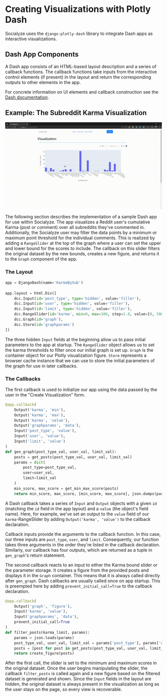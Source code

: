 # Creating Visualizations with Plotly Dash

Socialyze uses the `django-plotly-dash` library to integrate Dash apps as interactive visualizations.

## Dash App Components

A Dash app consists of an HTML-based layout description and a series of callback functions.
The callback functions take inputs from the interactive control elements (if present) in the layout and return the corresponding outputs to other elements in the app.

For concrete information on UI elements and callback construction see the [Dash documentation](https://dash.plotly.com/).

## Example: The Subreddit Karma Visualization

![Data Filter](../gifs/filter_demo.gif)

The following section describes the implementation of a sample Dash app for use within Socialyze.
The app visualizes a Reddit user's cumulative Karma (post or comment) over all subreddits they've commented in.
Additionally, the Socialyze user may filter the data points by a minimum or maximum point threshold for the individual comments.
This is realized by adding a `RangeSlider` at the top of the graph where a user can set the upper and lower bound for the scores to include.
The callback on this slider filters the original dataset by the new bounds, creates a new figure, and returns it to the `Graph` component of the app.

### The Layout

```python
app = DjangoDash(name='KarmaBySub')

app.layout = html.Div([
    dcc.Input(id='post_type', type='hidden', value='filler'),
    dcc.Input(id='user', type='hidden', value='filler'),
    dcc.Input(id='limit', type='hidden', value='filler'),
    dcc.RangeSlider(id='karma', min=0, max=100, step=1.0, value=[0, 500]),
    dcc.Graph(id='graph'),
    dcc.Store(id='graphparams')
])
```

The three hidden `Input` fields at the beginning allow us to pass initial parameters to the app at startup.
The `RangeSlider` object allows us to set the karma thresholds to filter once our initial graph is set up.
`Graph` is the container object for our Plotly visualization figure.
`Store` represents a browser cache instance that we can use to store the initial parameters of the graph for use in later callbacks.

### The Callbacks

The first callback is used to initialize our app using the data passed by the user in the "Create Visualization" form.

```python
@app.callback(
    Output('karma', 'min'),
    Output('karma', 'max'),
    Output('karma', 'value'),
    Output('graphparams', 'data'),
    Input('post_type', 'value'),
    Input('user', 'value'),
    Input('limit', 'value')
)
def gen_graph(post_type_val, user_val, limit_val):
    posts = get_posts(post_type_val, user_val, limit_val)
    params = dict(
        post_type=post_type_val,
        user=user_val,
        limit=limit_val
    )
    min_score, max_score = get_min_max_score(posts)
    return min_score, max_score, [min_score, max_score], json.dumps(params)
```

A Dash callback takes a series of `Input` and `Output` objects with a given `id` (matching the `id` field in the app layout) and a `value` (the object's field name).
Here, for example, we've set an output to the `value` field of our `karma`-RangeSlider by adding `Output('karma', 'value')` to the callback declaration.

Callback inputs provide the arguments to the callback function.
In this case, our three inputs are `post_type`, `user`, and `limit`.
Consequently, our function takes three arguments in the order they're listed in the callback declaration.
Similarly, our callback has four outputs, which are returned as a tuple in `gen_graph`'s return statement.

The second callback reacts to an input to either the Karma bound slider or the parameter storage.
It creates a figure from the provided posts and displays it in the `Graph` container.
This means that it is always called directly after `gen_graph`.
Dash callbacks are usually called once on app startup.
This is preempted here by adding `prevent_initial_call=True` to the callback declaration.

```python
@app.callback(
    Output('graph', 'figure'),
    Input('karma', 'value'),
    Input('graphparams', 'data'),
    prevent_initial_call=True
)
def filter_posts(karma_limit, params):
    params = json.loads(params)
    post_type_val, user_val, limit_val = params['post_type'], params['user'], params['limit']
    posts = [post for post in get_posts(post_type_val, user_val, limit_val) if karma_limit[0] <= post.score <= karma_limit[1]]
    return create_figure(posts)
```

After the first call, the slider is set to the minimum and maximum scores in the original dataset.
Once the user begins manipulating the slider, the callback `filter_posts` is called again and a new figure based on the filtered dataset is generated and shown.
Since the `Input` fields in the layout are hidden, the original dataset is always present in the visualization as long as the user stays on the page, so every view is recoverable.
